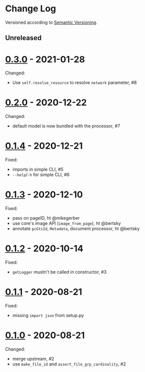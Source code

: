 Change Log
==========
Versioned according to [Semantic Versioning](http://semver.org/).

## Unreleased

# [0.3.0] - 2021-01-28

Changed:

  * Use `self.resolve_resource` to resolve `network` parameter, #8

# [0.2.0] - 2020-12-22

Changed:

  * default model is now bundled with the processor, #7

# [0.1.4] - 2020-12-21

Fixed:

  * imports in simple CLI, #5
  * `--help`/`-h` for simple CLI, #6

# [0.1.3] - 2020-12-10

Fixed:

  * pass on pageID, ht @mikegerber
  * use core's image API (`image_from_page`), ht @bertsky
  * annotate `pcGtsId`, `Metadata`, document processor, ht @bertsky

# [0.1.2] - 2020-10-14

Fixed:

  * `getLogger` mustn't be called in constructor, #3

# [0.1.1] - 2020-08-21

Fixed:

  * missing `import json` from setup.py

# [0.1.0] - 2020-08-21

Changed:

  * merge upstream, #2
  * use `make_file_id` and `assert_file_grp_cardinality`, #2


<!-- link-labels -->
[0.3.0]: ../../compare/v0.3.0...v0.2.0
[0.2.0]: ../../compare/v0.2.0...v0.1.4
[0.1.4]: ../../compare/v0.1.4...v0.1.3
[0.1.3]: ../../compare/v0.1.3...v0.1.2
[0.1.2]: ../../compare/v0.1.2...v0.1.1
[0.1.1]: ../../compare/v0.1.1...v0.1.0
[0.1.0]: ../../compare/v0.1.0...v0.0.2
[0.0.2]: ../../compare/v0.0.1...v0.0.2
[0.0.2]: ../../compare/HEAD...v0.0.1
